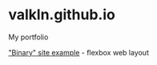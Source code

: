 # valkln.github.io
My portfolio

["Binary" site example](https://valkln.github.io/binary/index.html "Binary Design") - flexbox web layout
